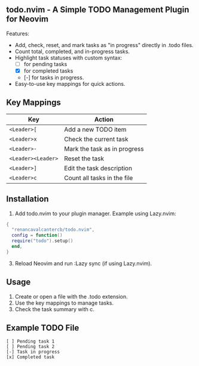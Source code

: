 todo.nvim - A Simple TODO Management Plugin for Neovim
-------------------------------------------------------

Features:

- Add, check, reset, and mark tasks as "in progress" directly in .todo files.
- Count total, completed, and in-progress tasks.
- Highlight task statuses with custom syntax:
  - [ ] for pending tasks
  - [x] for completed tasks
  - [-] for tasks in progress.
- Easy-to-use key mappings for quick actions.

Key Mappings
--------------

| Key           | Action                          |
|---------------|---------------------------------|
| ```<Leader>[```     | Add a new TODO item            |
| ```<Leader>x```     | Check the current task         |
| ```<Leader>-```     | Mark the task as in progress   |
| ```<Leader><Leader>``` | Reset the task              |
| ```<Leader>]```     | Edit the task description      |
| ```<Leader>c```     | Count all tasks in the file    |

Installation
-------------

1. Add todo.nvim to your plugin manager. Example using Lazy.nvim:

```lua
{
  "renancavalcantercb/todo.nvim",
  config = function()
  require("todo").setup()
  end,
}
```

3. Reload Neovim and run :Lazy sync (if using Lazy.nvim).

Usage
------

1. Create or open a file with the .todo extension.
2. Use the key mappings to manage tasks.
3. Check the task summary with <Leader>c.

Example TODO File
-------------------
```
[ ] Pending task 1
[ ] Pending task 2
[-] Task in progress
[x] Completed task
```
